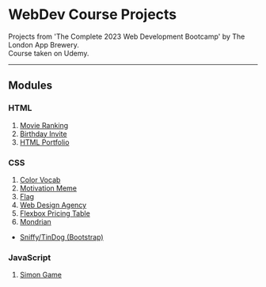 # WebDev Course Projects

Projects from 'The Complete 2023 Web Development Bootcamp' by The London App Brewery.  
Course taken on Udemy.

---

## Modules

### HTML

1. [Movie Ranking](./HTML/HTML-P1%20Movie%20Ranking/index.html)
2. [Birthday Invite](./HTML/HTML-P2%20Birthday%20Invite/index.html)
3. [HTML Portfolio](./HTML/HTML-P3%20HTML%20Porfolio/index.html)

### CSS

1. [Color Vocab](./CSS/CSS-P1%20Color%20Vocab%20Project/index.html)
2. [Motivation Meme](./CSS/CSS-P2%20Motivation%20Meme%20Project/index.html)
3. [Flag](./CSS/CSS-P3%20Flag%20Project/index.html)
4. [Web Design Agency](./CSS/CSS-P4%20Web%20Design%20Agency%20Project/index.html)
5. [Flexbox Pricing Table](./CSS/CSS-P5%20Flexbox%20Pricing%20Table%20Project/index.html)
6. [Mondrian](./CSS/CSS-P6%20Mondrian%20Project/index.html)

- [Sniffy/TinDog (Bootstrap)](./Bootstrap/TinDog%20Project/index.html)

### JavaScript

1. [Simon Game](./Javascript/Simon%20Game/index.html)
